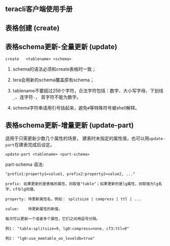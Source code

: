 teracli客户端使用手册
---

## 表格创建 (create)

## 表格schema更新-全量更新 (update)

`create   <tablename> <schema>`

1. schema的语法必须和create表格时一致；

1. tera会用新的schema覆盖原有schema；

1. tablename不要超过256个字符，合法字符包括：数字、大小写字母、下划线`_`、连字符`-`，
首字符不能为数字。

1. schema字符串请用引号括起来，避免`#`等特殊符号被shell解释。

## 表格schema更新-增量更新 (update-part)

适用于只需更新少数几个属性的场景，
建表时未指定的属性值，也可以用`update-part`在建表完成后设定。

`update-part <tablename> <part-schema>`

part-schema 语法:

    "prefix1:property1=value1, prefix2:property2=value2, ..."

    prefix: 如果更新的是表格的属性，则取值"table"；如果更新的是lg属性，则取值为lg名字，cf与lg同理。

    property: 待更新属性名，例如： splitsize | compress | ttl | ...

    value:    待更新属性的新值。

    每次可以更新一个或者多个属性，它们之间用逗号分隔。

    例1： "table:splitsize=9, lg0:compress=none, cf3:ttl=0"

    例2： "lg0:use_memtable_on_leveldb=true"

